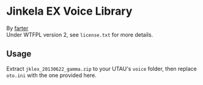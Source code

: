 # Jinkela EX Voice Library

By [farter][1]  
Under WTFPL version 2, see `license.txt` for more details.

## Usage

Extract `jklex_20130622_gamma.zip` to your UTAU's `voice` folder, then replace `oto.ini` with the one provided here.

  [1]: http://farter.tk/
